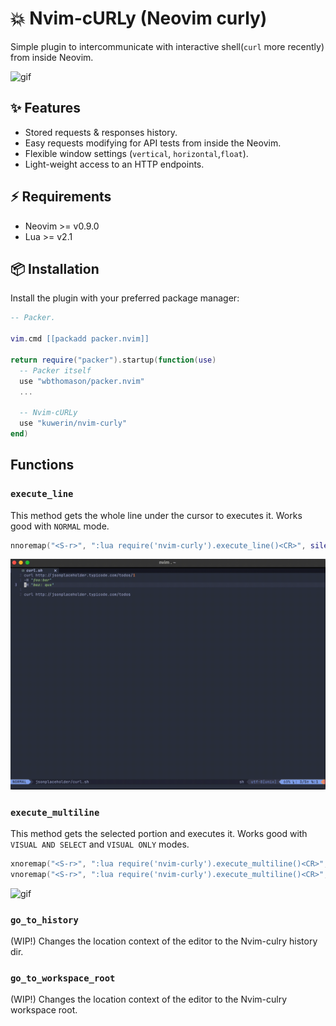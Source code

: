 # 💥 Nvim-cURLy (Neovim curly)

Simple plugin to intercommunicate with interactive shell(`curl` more recently) from inside Neovim.

![gif](assets/1.gif)

## ✨ Features

- Stored requests & responses history.
- Easy requests modifying for API tests from inside the Neovim.
- Flexible window settings (`vertical`, `horizontal`,`float`).
- Light-weight access to an HTTP endpoints.

## ⚡️ Requirements

- Neovim >= v0.9.0
- Lua >= v2.1

## 📦 Installation

Install the plugin with your preferred package manager:

```lua
-- Packer.

vim.cmd [[packadd packer.nvim]]

return require("packer").startup(function(use)
  -- Packer itself
  use "wbthomason/packer.nvim"
  ...

  -- Nvim-cURLy
  use "kuwerin/nvim-curly"
end)

```


## Functions

### `execute_line`

This method gets the whole line under the cursor to executes it. Works good with `NORMAL` mode.

```lua
nnoremap("<S-r>", ":lua require('nvim-curly').execute_line()<CR>", silent)
```
![gif](assets/2.gif)


### `execute_multiline`

This method gets the selected portion and executes it. Works good with `VISUAL AND SELECT` and `VISUAL ONLY` modes.

```lua
xnoremap("<S-r>", ":lua require('nvim-curly').execute_multiline()<CR>", silent)
vnoremap("<S-r>", ":lua require('nvim-curly').execute_multiline()<CR>", silent)
```
![gif](assets/3.gif)

### `go_to_history`

(WIP!) Changes the location context of the editor to the Nvim-culry history dir.

### `go_to_workspace_root`

(WIP!) Changes the location context of the editor to the Nvim-culry workspace root.

